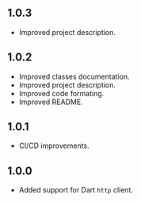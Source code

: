 ## 1.0.3

- Improved project description.

## 1.0.2

- Improved classes documentation.
- Improved project description.
- Improved code formating.
- Improved README.

## 1.0.1

- CI/CD improvements.

## 1.0.0

- Added support for Dart `http` client.
